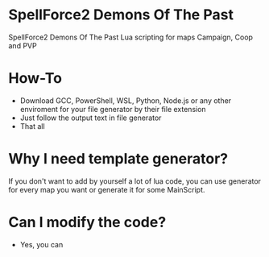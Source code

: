 # SpellForce2 Demons Of The Past

SpellForce2 Demons Of The Past Lua scripting for maps Campaign, Coop and PVP

# How-To
- Download GCC, PowerShell, WSL, Python, Node.js or any other enviroment for your file generator by their file extension
- Just follow the output text in file generator
- That all

# Why I need template generator?
If you don't want to add by yourself a lot of lua code, you can use generator for every map you want or generate it for some MainScript.

# Can I modify the code?
- Yes, you can
